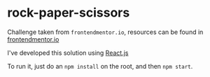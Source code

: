 # rock-paper-scissors

Challenge taken from `frontendmentor.io`, resources can be found in [frontendmentor.io](https://www.frontendmentor.io/challenges/rock-paper-scissors-game-pTgwgvgH)

I've developed this solution using [React.js](https://reactjs.org/)

To run it, just do an `npm install` on the root, and then `npm start`.
